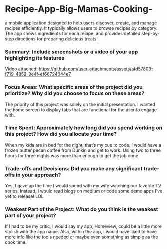 # Recipe-App-Big-Mamas-Cooking-
a mobile application designed to help users discover, create, and manage recipes efficiently. It typically allows users to browse recipes by category.  The app shows ingredients for each recipe, and provides detailed step-by-step directions for preparing delicious treats!
### Summary: Include screenshots or a video of your app highlighting its features
Video attached: https://github.com/user-attachments/assets/afd57803-f719-4852-8e4f-ef66724044e7

### Focus Areas: What specific areas of the project did you prioritize? Why did you choose to focus on these areas?
The priority of this project was solely on the initial presentation. I wanted the home screen to display tabs that are functional for the user to engage with.

### Time Spent: Approximately how long did you spend working on this project? How did you allocate your time? 
When my kids are in bed for the night, that’s my cue to code. I would have a frozen butter pecan coffee from Dunkin and get to work. Using two to three hours for three nights was more than enough to get the job done.

### Trade-offs and Decisions: Did you make any significant trade-offs in your approach? 
Yes, I gave up the time I would spend with my wife watching our favorite TV series. Instead, I would read blogs on medium or code some demo apps I’ve yet to release! LOL

### Weakest Part of the Project: What do you think is the weakest part of your project? 
If I had to be my critic, I would say my app, Homeview, could be a little more stylish with the app name. Also, within the app, I would have liked to have more info like the tools needed or maybe even something as simple as the cook time.




